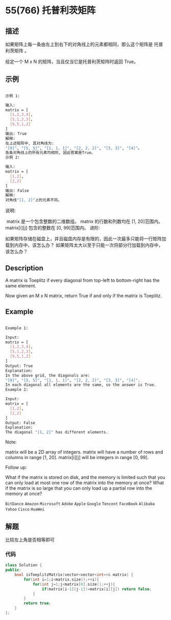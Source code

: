 # 55(766) 托普利茨矩阵

## 描述


如果矩阵上每一条由左上到右下的对角线上的元素都相同，那么这个矩阵是 托普利茨矩阵 。

给定一个 M x N 的矩阵，当且仅当它是托普利茨矩阵时返回 True。

## 示例

```bash

示例 1:

输入: 
matrix = [
  [1,2,3,4],
  [5,1,2,3],
  [9,5,1,2]
]
输出: True
解释:
在上述矩阵中, 其对角线为:
"[9]", "[5, 5]", "[1, 1, 1]", "[2, 2, 2]", "[3, 3]", "[4]"。
各条对角线上的所有元素均相同, 因此答案是True。
示例 2:

输入:
matrix = [
  [1,2],
  [2,2]
]
输出: False
解释: 
对角线"[1, 2]"上的元素不同。

``` 

说明:

 matrix 是一个包含整数的二维数组。
matrix 的行数和列数均在 [1, 20]范围内。
matrix[i][j] 包含的整数在 [0, 99]范围内。
进阶:

如果矩阵存储在磁盘上，并且磁盘内存是有限的，因此一次最多只能将一行矩阵加载到内存中，该怎么办？
如果矩阵太大以至于只能一次将部分行加载到内存中，该怎么办？

## Description

A matrix is Toeplitz if every diagonal from top-left to bottom-right has the same element.

Now given an M x N matrix, return True if and only if the matrix is Toeplitz.

## Example

```bash

Example 1:

Input:
matrix = [
  [1,2,3,4],
  [5,1,2,3],
  [9,5,1,2]
]
Output: True
Explanation:
In the above grid, the diagonals are:
"[9]", "[5, 5]", "[1, 1, 1]", "[2, 2, 2]", "[3, 3]", "[4]".
In each diagonal all elements are the same, so the answer is True.
Example 2:

Input:
matrix = [
  [1,2],
  [2,2]
]
Output: False
Explanation:
The diagonal "[1, 2]" has different elements.

```

Note:

matrix will be a 2D array of integers.
matrix will have a number of rows and columns in range [1, 20].
matrix[i][j] will be integers in range [0, 99].

Follow up:

What if the matrix is stored on disk, and the memory is limited such that you can only load at most one row of the matrix into the memory at once?
What if the matrix is so large that you can only load up a partial row into the memory at once?

`BitDance` `Amazon` `Microsoft` `Adobe` `Apple` `Google` `Tencent` `FaceBook` `Alibaba` `Yahoo` `Cisco` `HuaWei`

## 解题

比较左上角是否相等即可

### 代码

```C++
class Solution {
public:
    bool isToeplitzMatrix(vector<vector<int>>& matrix) {
        for(int i=1;i<matrix.size();++i){
            for(int j=1;j<matrix[0].size();++j){
                if(matrix[i-1][j-1]!=matrix[i][j]) return false;
            }
        }
        return true;
    }
};
```